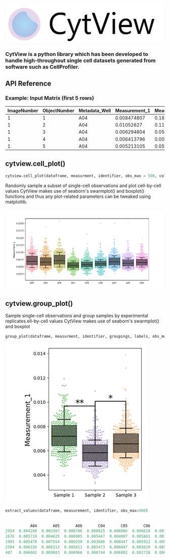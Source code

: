 
<img src="static/logo.png" />

### CytView is a python library which has been developed to handle high-throughout single cell datasets generated from software such as CellProfiler. 


## API Reference

### Example: Input Matrix (first 5 rows)


| ImageNumber | ObjectNumber | Metadata_Well | Measurement_1 | Measurement_2 |
|-------------|--------------|---------------|---------------|---------------|
| 1           | 1            | A04           | 0.008474807   | 0.169154055   |
| 1           | 2            | A04           | 0.01052627    | 0.114010939   |
| 1           | 3            | A04           | 0.006294804   | 0.05234771    |
| 1           | 4            | A04           | 0.006413796   | 0.006516079   |
| 1           | 5            | A04           | 0.005213105   | 0.059943293   |


##  cytview.cell_plot()

```python
cytview.cell_plot(dataframe, measurment, identifier, obs_max = 500, color="Accent")
```

Randomly sample a subset of single-cell observations and plot cell-by-cell values CytView makes use of seaborn's swarmplot() and boxplot() functions and thus any plot-related parameters can be tweaked using matplotlib.

<img src="static/cell_plot.png" />


##  cytview.group_plot()
Sample single-cell observations and group samples by experimental replicates.ell-by-cell values CytView makes use of seaborn's swarmplot() and boxplot

```python
group_plot(dataframe, measurment, identifier, groupings, labels, obs_max = 500, color="Accent", compare=None, draw=False)
```
<img src="static/grouped_plot.png" />


```python
extract_values(dataframe, measurement, identifier, obs_max=500)
```

```python

           A04       A05       A06       C04       C05       C06       E04       E05       E06
2954  0.004288  0.003387  0.008706  0.008025  0.006866  0.006618  0.007125  0.005266  0.006731
2676  0.005719  0.004625  0.006905  0.005447  0.004007  0.005801  0.007522  0.004245  0.004388
1993  0.005470  0.007554  0.009259  0.003686  0.008447  0.005912  0.005385  0.005402  0.005988
2504  0.006326  0.006313  0.005011  0.005473  0.006047  0.005629  0.005572  0.006545  0.003686
487   0.006662  0.009883  0.006966  0.006744  0.006802  0.002728  0.006406  0.006283  0.005750
```

